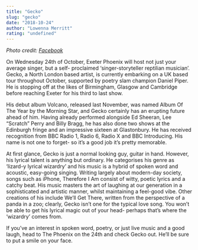 ```yaml
---
title: "Gecko"
slug: "gecko"
date: "2018-10-24"
author: "Lowenna Merritt"
rating: "undefined"
---
```


_Photo credit: [Facebook](https://www.facebook.com/geckoband/)_

On Wednesday 24th of October, Exeter Phoenix will host not just your average singer, but a self- proclaimed ‘singer-storyteller reptilian musician’. Gecko, a North London based artist, is currently embarking on a UK based tour throughout October, supported by poetry slam champion Daniel Piper. He is stopping off at the likes of Birmingham, Glasgow and Cambridge before reaching Exeter for his third to last show.

His debut album Volcano, released last November, was named Album Of The Year by the Morning Star, and Gecko certainly has an erupting future ahead of him. Having already performed alongside Ed Sheeran, Lee “Scratch” Perry and Billy Bragg, he has also done two shows at the Edinburgh fringe and an impressive sixteen at Glastonbury. He has received recognition from BBC Radio 1, Radio 6, Radio X and BBC Introducing. His name is not one to forget- so it’s a good job it’s pretty memorable.

At first glance, Gecko is just a normal looking guy, guitar in hand. However, his lyrical talent is anything but ordinary. He categorises his genre as ‘lizard-y lyrical wizardry’ and his music is a hybrid of spoken word and acoustic, easy-going singing. Writing largely about modern-day society, songs such as iPhone, Therefore I Am consist of witty, poetic lyrics and a catchy beat. His music masters the art of laughing at our generation in a sophisticated and artistic manner, whilst maintaining a feel-good vibe. Other creations of his include We’ll Get There, written from the perspective of a panda in a zoo; clearly, Gecko isn’t one for the typical love song. You won’t be able to get his lyrical magic out of your head- perhaps that’s where the ‘wizardry’ comes from.

If you’ve an interest in spoken word, poetry, or just live music and a good laugh, head to The Phoenix on the 24th and check Gecko out. He’ll be sure to put a smile on your face.
